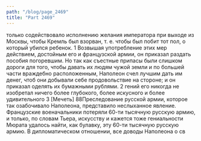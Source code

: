```yaml
---
path: "/blog/page_2469"
title: "Part 2469"
---
```


 только содействовало исполнению желания императора при выходе из Москвы, чтобы Кремль был взорван, т. е. чтобы был побит тот пол, о который убился ребенок. 1 Возвышая употребление этих мер действием, достойным его и французской армии, он приказал раздать пособия погоревшим. Но так как съестные припасы были слишком дороги для того, чтобы давать их людям чужой земли и по большей части враждебно расположенным, Наполеон счел лучшим дать им денег, чтоб они добывали себе продовольствие на стороне; и он приказал оделять их бумажными рублями.
2 гений его никогда не изобретал ничего более глубокого, более искусного и более удивительного
3 [Мечеть]
88Преследование русской армии, которое так озабочивало Наполеона, представило неслыханное явление. Французские военачальники потеряли 60-ти тысячную русскую армию, и только, по словам Тьера, искусству и кажется тоже гениальности Мюрата удалось найти, как булавку, эту 60-ти тысячную русскую армию.
В дипломатическом отношении, все доводы Наполеона о св
